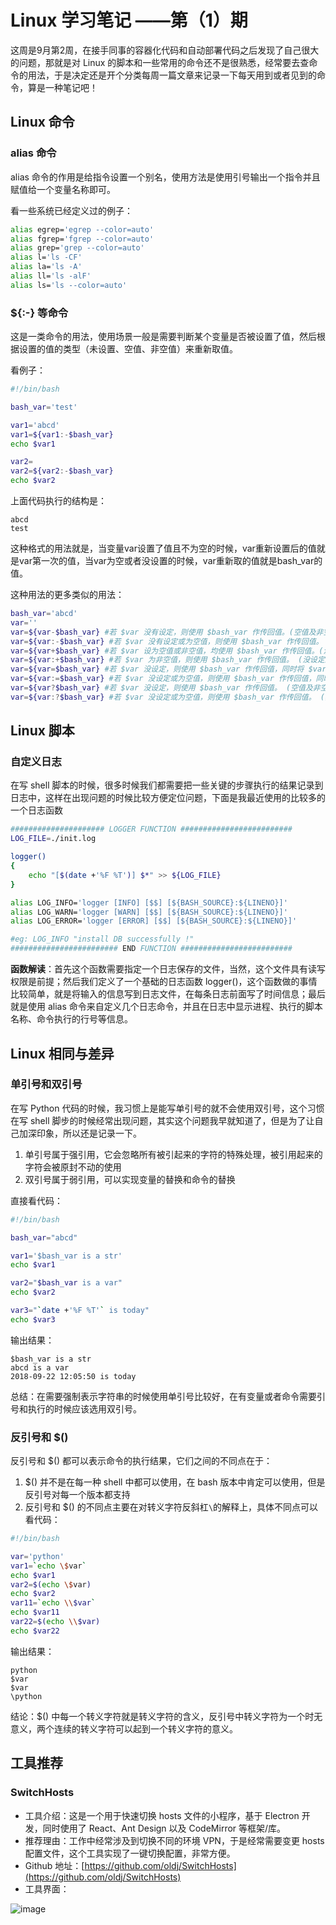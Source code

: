 # Linux 学习笔记 ——第（1）期

这周是9月第2周，在接手同事的容器化代码和自动部署代码之后发现了自己很大的问题，那就是对 Linux 的脚本和一些常用的命令还不是很熟悉，经常要去查命令的用法，于是决定还是开个分类每周一篇文章来记录一下每天用到或者见到的命令，算是一种笔记吧！

## Linux 命令
### alias 命令
alias 命令的作用是给指令设置一个别名，使用方法是使用引号输出一个指令并且赋值给一个变量名称即可。

看一些系统已经定义过的例子：
```bash
alias egrep='egrep --color=auto'
alias fgrep='fgrep --color=auto'
alias grep='grep --color=auto'
alias l='ls -CF'
alias la='ls -A'
alias ll='ls -alF'
alias ls='ls --color=auto'
```

### ${:-} 等命令
这是一类命令的用法，使用场景一般是需要判断某个变量是否被设置了值，然后根据设置的值的类型（未设置、空值、非空值）来重新取值。

看例子：
```bash
#!/bin/bash

bash_var='test'

var1='abcd'
var1=${var1:-$bash_var}
echo $var1

var2=
var2=${var2:-$bash_var}
echo $var2
```
上面代码执行的结构是：
```
abcd
test
```
这种格式的用法就是，当变量var设置了值且不为空的时候，var重新设置后的值就是var第一次的值，当var为空或者没设置的时候，var重新取的值就是bash_var的值。

这种用法的更多类似的用法：

```bash
bash_var='abcd'
var=''
var=${var-$bash_var} #若 $var 没有设定，则使用 $bash_var 作传回值。(空值及非空值时不作处理)
var=${var:-$bash_var} #若 $var 没有设定或为空值，则使用 $bash_var 作传回值。 (非空值时不作处理)
var=${var+$bash_var} #若 $var 设为空值或非空值，均使用 $bash_var 作传回值。(没设定时不作处理)
var=${var:+$bash_var} #若 $var 为非空值，则使用 $bash_var 作传回值。 (没设定及空值时不作处理)
var=${var=$bash_var} #若 $var 没设定，则使用 $bash_var 作传回值，同时将 $var 赋值为 $bash_var 。 (空值及非空值时不作处理)
var=${var:=$bash_var} #若 $var 没设定或为空值，则使用 $bash_var 作传回值，同时将 $var 赋值为 $bash_var 。 (非空值时不作处理)
var=${var?$bash_var} #若 $var 没设定，则使用 $bash_var 作传回值。 (空值及非空值时不作处理)
var=${var:?$bash_var} #若 $var 没设定或为空值，则使用 $bash_var 作传回值。 (非空值时不作处理)
```

## Linux 脚本
### 自定义日志
在写 shell 脚本的时候，很多时候我们都需要把一些关键的步骤执行的结果记录到日志中，这样在出现问题的时候比较方便定位问题，下面是我最近使用的比较多的一个日志函数

```bash
##################### LOGGER FUNCTION #########################
LOG_FILE=./init.log

logger()
{
    echo "[$(date +'%F %T')] $*" >> ${LOG_FILE}
}

alias LOG_INFO='logger [INFO] [$$] [${BASH_SOURCE}:${LINENO}]'
alias LOG_WARN='logger [WARN] [$$] [${BASH_SOURCE}:${LINENO}]'
alias LOG_ERROR='logger [ERROR] [$$] [${BASH_SOURCE}:${LINENO}]'

#eg: LOG_INFO "install DB successfully !"
######################## END FUNCTION #########################
```
**函数解读**：首先这个函数需要指定一个日志保存的文件，当然，这个文件具有读写权限是前提；然后我们定义了一个基础的日志函数 logger()，这个函数做的事情比较简单，就是将输入的信息写到日志文件，在每条日志前面写了时间信息；最后就是使用 alias 命令来自定义几个日志命令，并且在日志中显示进程、执行的脚本名称、命令执行的行号等信息。


## Linux 相同与差异

### 单引号和双引号
在写 Python 代码的时候，我习惯上是能写单引号的就不会使用双引号，这个习惯在写 shell 脚步的时候经常出现问题，其实这个问题我早就知道了，但是为了让自己加深印象，所以还是记录一下。

1. 单引号属于强引用，它会忽略所有被引起来的字符的特殊处理，被引用起来的字符会被原封不动的使用
2. 双引号属于弱引用，可以实现变量的替换和命令的替换

直接看代码：

```bash
#!/bin/bash

bash_var="abcd"

var1='$bash_var is a str'
echo $var1

var2="$bash_var is a var"
echo $var2

var3="`date +'%F %T'` is today"
echo $var3
```
输出结果：
```
$bash_var is a str
abcd is a var
2018-09-22 12:05:50 is today
```

总结：在需要强制表示字符串的时候使用单引号比较好，在有变量或者命令需要引号和执行的时候应该选用双引号。

### 反引号和 $()
反引号和 $() 都可以表示命令的执行结果，它们之间的不同点在于：

1. $() 并不是在每一种 shell 中都可以使用，在 bash 版本中肯定可以使用，但是反引号对每一个版本都支持
2. 反引号和 $() 的不同点主要在对转义字符反斜杠`\`的解释上，具体不同点可以看代码：

```bash
#!/bin/bash

var='python'
var1=`echo \$var`
echo $var1
var2=$(echo \$var)
echo $var2
var11=`echo \\$var`
echo $var11
var22=$(echo \\$var)
echo $var22
```
输出结果：

```
python
$var
$var
\python
```

结论：$() 中每一个转义字符就是转义字符的含义，反引号中转义字符为一个时无意义，两个连续的转义字符可以起到一个转义字符的意义。


## 工具推荐
### SwitchHosts
- 工具介绍：这是一个用于快速切换 hosts 文件的小程序，基于 Electron 开发，同时使用了 React、Ant Design 以及 CodeMirror 等框架/库。
- 推荐理由：工作中经常涉及到切换不同的环境 VPN，于是经常需要变更 hosts 配置文件，这个工具实现了一键切换配置，非常方便。
- Github 地址：[https://github.com/oldj/SwitchHosts](https://github.com/oldj/SwitchHosts)
- 工具界面：

![image](https://tendcode.com/cdn/article/180913/capture.png)